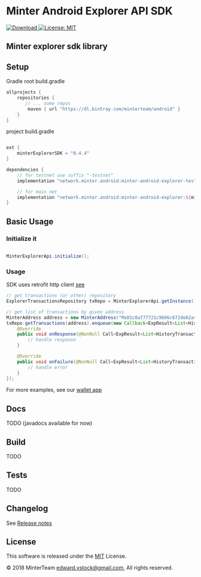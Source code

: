 Minter Android Explorer API SDK
===============================
[![Download](https://api.bintray.com/packages/minterteam/android/minter-android-explorer-testnet/images/download.svg) ](https://bintray.com/minterteam/android/minter-android-explorer-testnet/_latestVersion)
[![License: MIT](https://img.shields.io/badge/License-MIT-yellow.svg)](https://opensource.org/licenses/MIT)


Minter explorer sdk library
---------------------------

## Setup

Gradle
root build.gradle
```groovy
allprojects {
    repositories {
       // ... some repos
        maven { url "https://dl.bintray.com/minterteam/android" }
    }
}
```

project build.gradle
```groovy

ext {
    minterExplorerSDK = "0.4.4"
}

dependencies {
    // for testnet use suffix "-testnet"
    implementation "network.minter.android:minter-android-explorer-testnet:${minterExplorerSDK}"

    // for main net
    implementation "network.minter.android:minter-android-explorer:${minterExplorerSDK}"
}
```

## Basic Usage
### Initialize it
```java

MinterExplorerApi.initialize();
```

### Usage
SDK uses retrofit http client [see](https://square.github.io/retrofit/)
```java
// get transactions (or other) repository
ExplorerTransactionsRepository txRepo = MinterExplorerApi.getInstance().transactions();

// get list of transactions by given address
MinterAddress address = new MinterAddress("Mx01c8af77721c9666c672de62a4deadda0dafb03a");
txRepo.getTransactions(address).enqueue(new Callback<ExpResult<List<HistoryTransaction>>>() {
    @Override
    public void onResponse(@NonNull Call<ExpResult<List<HistoryTransaction>>> call, @NonNull Response<ExpResult<List<HistoryTransaction>>> response) {
        // handle response
    }

    @Override
    public void onFailure(@NonNull Call<ExpResult<List<HistoryTransaction>>> call, @NonNull Throwable t) {
        // handle error
    }
});
```
For more examples, see our [wallet app](https://github.com/MinterTeam/minter-android-wallet)

## Docs
TODO (javadocs available for now)

## Build
TODO

## Tests
TODO

## Changelog

See [Release notes](RELEASE.md)


## License

This software is released under the [MIT](LICENSE.txt) License.

© 2018 MinterTeam <edward.vstock@gmail.com>, All rights reserved.